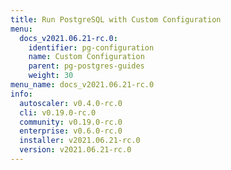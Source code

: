 ```yaml
---
title: Run PostgreSQL with Custom Configuration
menu:
  docs_v2021.06.21-rc.0:
    identifier: pg-configuration
    name: Custom Configuration
    parent: pg-postgres-guides
    weight: 30
menu_name: docs_v2021.06.21-rc.0
info:
  autoscaler: v0.4.0-rc.0
  cli: v0.19.0-rc.0
  community: v0.19.0-rc.0
  enterprise: v0.6.0-rc.0
  installer: v2021.06.21-rc.0
  version: v2021.06.21-rc.0
---
```



